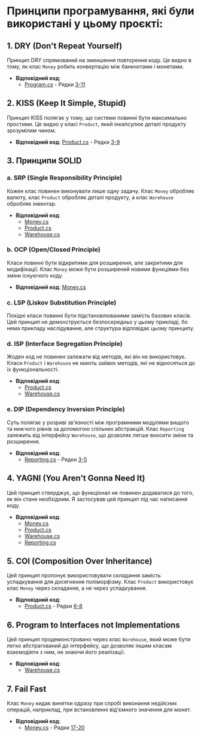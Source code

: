 # Принципи програмування, які були використані у цьому проєкті:

## 1. DRY (Don't Repeat Yourself)

Принцип DRY спрямований на зменшення повторення коду. Це видно в тому, як клас `Money` робить конвертацію між банкнотами і монетами.
- **Відповідний код**: 
  - [Program.cs](./Money.cs) - Рядки [3-11](./Money.cs#L3-L11)

## 2. KISS (Keep It Simple, Stupid)

Принцип KISS полягає у тому, що системи повинні бути максимально простими. Це видно у класі `Product`, який інкапсулює деталі продукту зрозумілим чином.
- **Відповідний код**: [Product.cs](./Product.cs) - Рядки [3-9](./Product.cs#L3-L9)

## 3. Принципи SOLID

### a. SRP (Single Responsibility Principle)

Кожен клас повинен виконувати лише одну задачу. Клас `Money` обробляє валюту, клас `Product` обробляє деталі продукту, а клас `Warehouse` обробляє інвентар.
- **Відповідний код**:
  - [Money.cs](./Money.cs)
  - [Product.cs](./Product.cs)
  - [Warehouse.cs](./Warehouse.cs)

### b. OCP (Open/Closed Principle)

Класи повинні бути відкритими для розширення, але закритими для модифікації. Клас `Money` може бути розширений новими функціями без зміни існуючого коду.
- **Відповідний код**: [Money.cs](./Money.cs)

### c. LSP (Liskov Substitution Principle)

Похідні класи повинні бути підстановлюваними замість базових класів. Цей принцип не демонструється безпосередньо у цьому прикладі, бо нема прикладу наслідування, але структура відповідає цьому принципу.

### d. ISP (Interface Segregation Principle)

Жоден код не повинен залежати від методів, які він не використовує. Класи `Product` і `Warehouse` не мають зайвих методів, які не відносяться до їх функціональності.
- **Відповідний код**:
  - [Product.cs](./Product.cs)
  - [Warehouse.cs](./Warehouse.cs)

### e. DIP (Dependency Inversion Principle)

Cуть полягає у розриві зв'язності між програмними модулями вищого та нижчого рівнів за допомогою спільних абстракцій. Клас `Reporting` залежить від інтерфейсу `Warehouse`, що дозволяє легше вносити зміни та розширення.
- **Відповідний код**: 
  - [Reporting.cs](./Reporting.cs) - Рядки [3-5](./Reporting.cs#L3-L5)

## 4. YAGNI (You Aren't Gonna Need It)

Цей принцип стверджує, що функціонал не повинен додаватися до того, як він стане необхідним. Я застосував цей принцип під час написання коду.
- **Відповідний код**:
  - [Money.cs](./Money.cs)
  - [Product.cs](./Product.cs)
  - [Warehouse.cs](./Warehouse.cs)
  - [Reporting.cs](./Reporting.cs)

## 5. COI (Composition Over Inheritance)

Цей принцип пропонує використовувати складання замість успадкування для досягнення поліморфізму. Клас `Product` використовує клас `Money` через складання, а не через успадкування.
- **Відповідний код**: 
  - [Product.cs](./Product.cs) - Рядки [6-8](./Product.cs#L6-L8)

## 6. Program to Interfaces not Implementations

Цей принцип продемонстровано через клас `Warehouse`, який може бути легко абстрагований до інтерфейсу, що дозволяє іншим класам взаємодіяти з ним, не знаючи його реалізації.
- **Відповідний код**: 
  - [Warehouse.cs](./Warehouse.cs)

## 7. Fail Fast

Клас `Money` кидає винятки одразу при спробі виконання недійсних операцій, наприклад, при встановленні від'ємного значення для монет.
- **Відповідний код**: 
  - [Money.cs](./Money.cs) - Рядки [17-20](./Money.cs#L17-L20)
